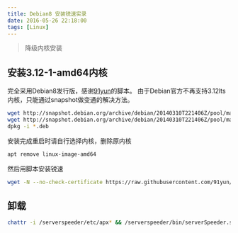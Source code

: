 ```yaml
---
title: Debian8 安装锐速实录
date: 2016-05-26 22:18:00
tags: [Linux]
---
```

> 降级内核安装

## 安装3.12-1-amd64内核
完全采用Debian8发行版，感谢[91yun](https://github.com/91yun/serverspeeder/)的脚本。
由于Debian官方不再支持3.12lts内核，只能通过snapshot做变通的解决方法。
```bash
wget http://snapshot.debian.org/archive/debian/20140310T221406Z/pool/main/l/linux/linux-image-3.12-1-amd64_3.12.9-1_amd64.deb
wget http://snapshot.debian.org/archive/debian/20140310T221406Z/pool/main/l/linux/linux-headers-3.12-1-common_3.12.9-1_amd64.deb
dpkg -i *.deb
```
安装完成重启时请自行选择内核，删除原内核
```bash
apt remove linux-image-amd64
```
然后用脚本安装锐速
```bash
wget -N --no-check-certificate https://raw.githubusercontent.com/91yun/serverspeeder/master/serverspeeder-all.sh && bash serverspeeder-all.sh
```

## 卸载
````bash
chattr -i /serverspeeder/etc/apx* && /serverspeeder/bin/serverSpeeder.sh uninstall -f
````
